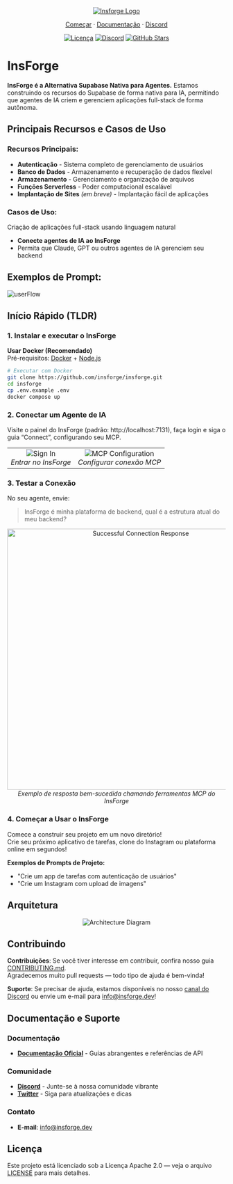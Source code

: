 <div align="center">
  <a href="https://insforge.dev">
    <img src="../assets/banner.png" alt="Insforge Logo">
  </a>
</div>

<p align="center">
  <a href="#quickstart-tldr">Começar</a> ·
  <a href="https://docs.insforge.dev/introduction">Documentação</a> ·
  <a href="https://discord.com/invite/MPxwj5xVvW">Discord</a>
</p>

<p align="center">
  <a href="https://opensource.org/licenses/Apache-2.0"><img src="https://img.shields.io/badge/License-Apache%202.0-blue.svg" alt="Licença"></a>
  <a href="https://discord.com/invite/MPxwj5xVvW"><img src="https://img.shields.io/badge/Discord-Entre%20na%20Comunidade-7289DA?logo=discord&logoColor=white" alt="Discord"></a>
  <a href="https://github.com/InsForge/insforge/stargazers"><img src="https://img.shields.io/github/stars/InsForge/insforge?style=social" alt="GitHub Stars"></a>
</p>

# InsForge

**InsForge é a Alternativa Supabase Nativa para Agentes.**
Estamos construindo os recursos do Supabase de forma nativa para IA, permitindo que agentes de IA criem e gerenciem aplicações full-stack de forma autônoma.

## Principais Recursos e Casos de Uso

### Recursos Principais:
- **Autenticação** - Sistema completo de gerenciamento de usuários  
- **Banco de Dados** - Armazenamento e recuperação de dados flexível  
- **Armazenamento** - Gerenciamento e organização de arquivos  
- **Funções Serverless** - Poder computacional escalável  
- **Implantação de Sites** *(em breve)* - Implantação fácil de aplicações  

### Casos de Uso:
Criação de aplicações full-stack usando linguagem natural  
- **Conecte agentes de IA ao InsForge**  
- Permita que Claude, GPT ou outros agentes de IA gerenciem seu backend  

## Exemplos de Prompt:

<td align="center">
  <img src="../assets/userflow.png" alt="userFlow">
  <br>
</td>

## Início Rápido (TLDR)

### 1. Instalar e executar o InsForge

**Usar Docker (Recomendado)**  
Pré-requisitos: [Docker](https://www.docker.com/) + [Node.js](https://nodejs.org/)

```bash
# Executar com Docker
git clone https://github.com/insforge/insforge.git
cd insforge
cp .env.example .env
docker compose up
```

### 2. Conectar um Agente de IA

Visite o painel do InsForge (padrão: http://localhost:7131), faça login e siga o guia “Connect”, configurando seu MCP.

<div align="center">
  <table>
    <tr>
      <td align="center">
        <img src="../assets/signin.png" alt="Sign In">
        <br>
        <em>Entrar no InsForge</em>
      </td>
      <td align="center">
        <img src="../assets/mcpInstallv2.png" alt="MCP Configuration">
        <br>
        <em>Configurar conexão MCP</em>
      </td>
    </tr>
  </table>
</div>

### 3. Testar a Conexão

No seu agente, envie:
> InsForge é minha plataforma de backend, qual é a estrutura atual do meu backend?

<div align="center">
  <img src="../assets/sampleResponse.png" alt="Successful Connection Response" width="600">
  <br>
  <em>Exemplo de resposta bem-sucedida chamando ferramentas MCP do InsForge</em>
</div>

### 4. Começar a Usar o InsForge

Comece a construir seu projeto em um novo diretório!  
Crie seu próximo aplicativo de tarefas, clone do Instagram ou plataforma online em segundos!

**Exemplos de Prompts de Projeto:**
- "Crie um app de tarefas com autenticação de usuários"
- "Crie um Instagram com upload de imagens"

## Arquitetura

<div align="center">
  <img src="../assets/archDiagram.png" alt="Architecture Diagram">
  <br>
</div>

## Contribuindo

**Contribuições**: Se você tiver interesse em contribuir, confira nosso guia [CONTRIBUTING.md](CONTRIBUTING.md).  
Agradecemos muito pull requests — todo tipo de ajuda é bem-vinda!  

**Suporte**: Se precisar de ajuda, estamos disponíveis no nosso [canal do Discord](https://discord.com/invite/MPxwj5xVvW) ou envie um e-mail para [info@insforge.dev](mailto:info@insforge.dev)!

## Documentação e Suporte

### Documentação
- **[Documentação Oficial](https://docs.insforge.dev/introduction)** - Guias abrangentes e referências de API

### Comunidade
- **[Discord](https://discord.com/invite/MPxwj5xVvW)** - Junte-se à nossa comunidade vibrante
- **[Twitter](https://x.com/InsForge_dev)** - Siga para atualizações e dicas

### Contato
- **E-mail**: info@insforge.dev

## Licença

Este projeto está licenciado sob a Licença Apache 2.0 — veja o arquivo [LICENSE](LICENSE) para mais detalhes.

